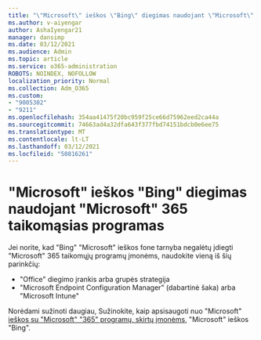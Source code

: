 ```yaml
---
title: "\"Microsoft\" ieškos \"Bing\" diegimas naudojant \"Microsoft\" 365 taikomąsias programas"
ms.author: v-aiyengar
author: AshaIyengar21
manager: dansimp
ms.date: 03/12/2021
ms.audience: Admin
ms.topic: article
ms.service: o365-administration
ROBOTS: NOINDEX, NOFOLLOW
localization_priority: Normal
ms.collection: Adm_O365
ms.custom:
- "9005302"
- "9211"
ms.openlocfilehash: 354aa41475f20bc959f25ce66d75962eed2ca44a
ms.sourcegitcommit: 74663ad4a32dfa643f377fbd74151bdcb0e6ee75
ms.translationtype: MT
ms.contentlocale: lt-LT
ms.lasthandoff: 03/12/2021
ms.locfileid: "50816261"
---
```

# <a name="prevent-microsoft-search-in-bing-from-installing-with-microsoft-365-apps"></a>"Microsoft" ieškos "Bing" diegimas naudojant "Microsoft" 365 taikomąsias programas

Jei norite, kad "Bing" "Microsoft" ieškos fone tarnyba negalėtų įdiegti "Microsoft" 365 taikomųjų programų įmonėms, naudokite vieną iš šių parinkčių:

- "Office" diegimo įrankis arba grupės strategija
- "Microsoft Endpoint Configuration Manager" (dabartinė šaka) arba "Microsoft Intune"

Norėdami sužinoti daugiau, Sužinokite, kaip apsisaugoti nuo "Microsoft" [ieškos su "Microsoft" "365" programų, skirtų įmonėms](https://go.microsoft.com/fwlink/?linkid=2151946), "Microsoft" ieškos "Bing".

